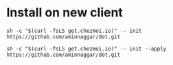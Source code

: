 # Install on new client

```
sh -c "$(curl -fsLS get.chezmoi.io)" -- init https://github.com/aminnaggar/dot.git

```



```
sh -c "$(curl -fsLS get.chezmoi.io)" -- init --apply https://github.com/aminnaggar/dot.git

```
